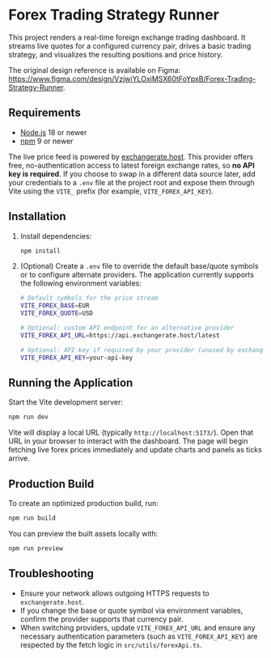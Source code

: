 # Forex Trading Strategy Runner

This project renders a real-time foreign exchange trading dashboard. It streams live quotes for a configured currency pair, drives a basic trading strategy, and visualizes the resulting positions and price history.

The original design reference is available on Figma: https://www.figma.com/design/VzjwiYLOxjMSX60tFoYpxB/Forex-Trading-Strategy-Runner.

## Requirements

- [Node.js](https://nodejs.org/) 18 or newer
- [npm](https://www.npmjs.com/) 9 or newer

The live price feed is powered by [exchangerate.host](https://exchangerate.host/). This provider offers free, no-authentication access to latest foreign exchange rates, so **no API key is required**. If you choose to swap in a different data source later, add your credentials to a `.env` file at the project root and expose them through Vite using the `VITE_` prefix (for example, `VITE_FOREX_API_KEY`).

## Installation

1. Install dependencies:

   ```bash
   npm install
   ```

2. (Optional) Create a `.env` file to override the default base/quote symbols or to configure alternate providers. The application currently supports the following environment variables:

   ```bash
   # Default symbols for the price stream
   VITE_FOREX_BASE=EUR
   VITE_FOREX_QUOTE=USD

   # Optional: custom API endpoint for an alternative provider
   VITE_FOREX_API_URL=https://api.exchangerate.host/latest

   # Optional: API key if required by your provider (unused by exchangerate.host)
   VITE_FOREX_API_KEY=your-api-key
   ```

## Running the Application

Start the Vite development server:

```bash
npm run dev
```

Vite will display a local URL (typically `http://localhost:5173/`). Open that URL in your browser to interact with the dashboard. The page will begin fetching live forex prices immediately and update charts and panels as ticks arrive.

## Production Build

To create an optimized production build, run:

```bash
npm run build
```

You can preview the built assets locally with:

```bash
npm run preview
```

## Troubleshooting

- Ensure your network allows outgoing HTTPS requests to `exchangerate.host`.
- If you change the base or quote symbol via environment variables, confirm the provider supports that currency pair.
- When switching providers, update `VITE_FOREX_API_URL` and ensure any necessary authentication parameters (such as `VITE_FOREX_API_KEY`) are respected by the fetch logic in `src/utils/forexApi.ts`.
